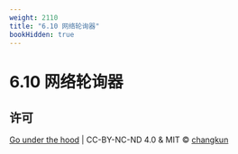 ```yaml
---
weight: 2110
title: "6.10 网络轮询器"
bookHidden: true
---
```


# 6.10 网络轮询器

## 许可

[Go under the hood](https://github.com/golang-design/under-the-hood) | CC-BY-NC-ND 4.0 & MIT &copy; [changkun](https://changkun.de)
